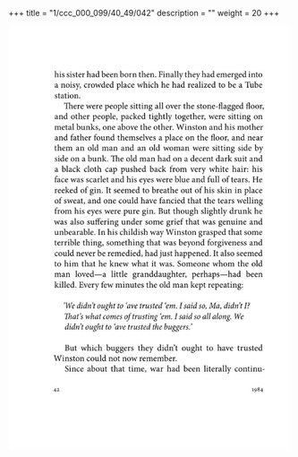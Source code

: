 +++
title = "1/ccc_000_099/40_49/042"
description = ""
weight = 20
+++

<img class="center-fit-jpg" src="/jpg_/out_jpg_1984__042.jpg" ></img>

